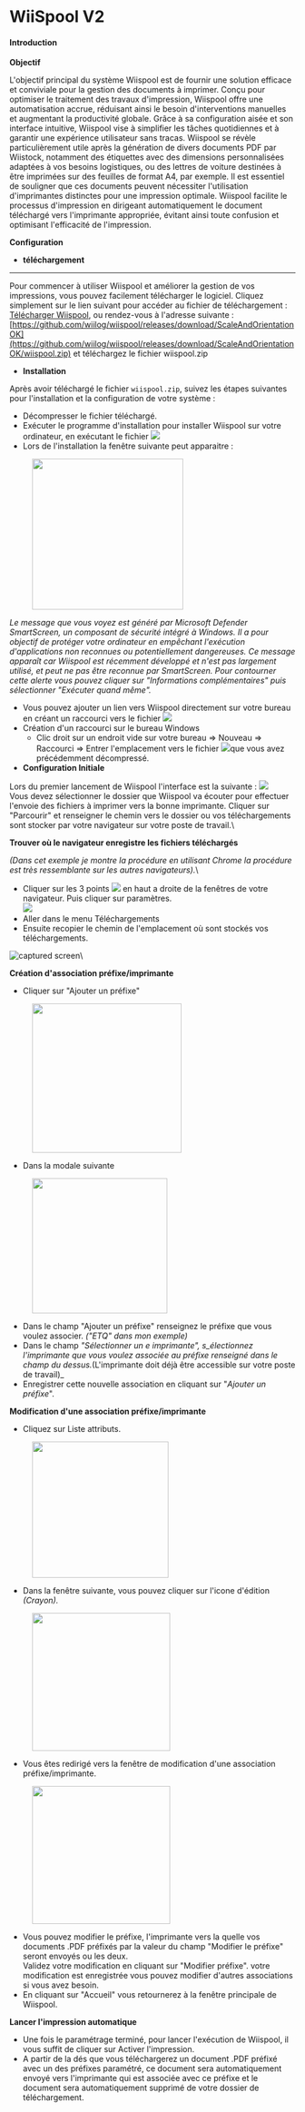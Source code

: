 # WiiSpool V2

#### Introduction

**Objectif**

L'objectif principal du système Wiispool est de fournir une solution efficace et conviviale pour la gestion des documents à imprimer. Conçu pour optimiser le traitement des travaux d'impression, Wiispool offre une automatisation accrue, réduisant ainsi le besoin d'interventions manuelles et augmentant la productivité globale. Grâce à sa configuration aisée et son interface intuitive, Wiispool vise à simplifier les tâches quotidiennes et à garantir une expérience utilisateur sans tracas. Wiispool se révèle particulièrement utile après la génération de divers documents PDF par Wiistock, notamment des étiquettes avec des dimensions personnalisées adaptées à vos besoins logistiques, ou des lettres de voiture destinées à être imprimées sur des feuilles de format A4, par exemple. Il est essentiel de souligner que ces documents peuvent nécessiter l'utilisation d'imprimantes distinctes pour une impression optimale. Wiispool facilite le processus d'impression en dirigeant automatiquement le document téléchargé vers l'imprimante appropriée, évitant ainsi toute confusion et optimisant l'efficacité de l'impression.

**Configuration**

* **téléchargement**

***

Pour commencer à utiliser Wiispool et améliorer la gestion de vos impressions, vous pouvez facilement télécharger le logiciel. Cliquez simplement sur le lien suivant pour accéder au fichier de téléchargement : [Télécharger Wiispool](https://github.com/wiilog/wiispool/releases/download/ScaleAndOrientationOK/wiispool.zip), ou rendez-vous à l'adresse suivante : [https://github.com/wiilog/wiispool/releases/download/ScaleAndOrientationOK](https://github.com/wiilog/wiispool/releases/download/ScaleAndOrientationOK/wiispool.zip) et téléchargez le fichier wiispool.zip

* **Installation**

Après avoir téléchargé le fichier `wiispool.zip`, suivez les étapes suivantes pour l'installation et la configuration de votre système :

* Décompresser le fichier téléchargé.
* Exécuter le programme d'installation pour installer Wiispool sur votre ordinateur, en exécutant le fichier ![](<../.gitbook/assets/image (101).png>)
* Lors de l'installation la fenêtre suivante peut apparaitre :&#x20;



<figure><img src="../.gitbook/assets/image (110).png" alt="" width="266"><figcaption></figcaption></figure>

_Le message que vous voyez est généré par Microsoft Defender SmartScreen, un composant de sécurité intégré à Windows. Il a pour objectif de protéger votre ordinateur en empêchant l'exécution d'applications non reconnues ou potentiellement dangereuses. Ce message apparaît car Wiispool est récemment développé et n'est pas largement utilisé, et peut ne pas être reconnue par SmartScreen. Pour contourner cette alerte vous pouvez cliquer sur "Informations complémentaires" puis sélectionner "Exécuter quand même"._

* Vous pouvez ajouter un lien vers Wiispool directement sur votre bureau en créant un raccourci vers le fichier ![](<../.gitbook/assets/image (102).png>)
* Création d'un raccourci sur le bureau Windows
  * Clic droit sur un endroit vide sur votre bureau => Nouveau => Raccourci => Entrer l'emplacement vers le fichier ![](<../.gitbook/assets/image (104).png>)que vous avez précédemment décompressé.
* **Configuration Initiale**\
  &#x20;

Lors du premier lancement de Wiispool l'interface est la suivante : ![](<../.gitbook/assets/image (105).png>)\
&#x20; Vous devez sélectionner le dossier que Wiispool va écouter pour effectuer l'envoie des fichiers à imprimer vers la bonne imprimante. Cliquer sur "Parcourir" et renseigner le chemin vers le dossier ou vos téléchargements sont stocker par votre navigateur sur votre poste de travail.\


**Trouver où le navigateur enregistre les fichiers téléchargés**

_(Dans cet exemple je montre la procédure en utilisant Chrome la procédure est très ressemblante sur les autres navigateurs)._\


* Cliquer sur les 3 points ![](<../.gitbook/assets/image (106).png>) en haut a droite de la fenêtres de votre navigateur. Puis cliquer sur paramètres.\
  ![](<../.gitbook/assets/image (107).png>)
* Aller dans le menu Téléchargements
* Ensuite recopier le chemin de l'emplacement où sont stockés vos téléchargements.

![captured screen](https://files.gitbook.com/v0/b/gitbook-x-prod.appspot.com/o/spaces%2Fid6mpmGgIXZ3CFWUO3AX%2Fuploads%2Fhojp6sKJ2FhUBigg2hta%2Fimage.png?alt=media\&token=089c11c2-4cc5-471b-a618-2752416f992f)\


**Création d'association préfixe/imprimante**

* Cliquer sur "Ajouter un préfixe"

<figure><img src="../.gitbook/assets/image (111).png" alt="" width="263"><figcaption></figcaption></figure>

* Dans la modale suivante&#x20;

<figure><img src="../.gitbook/assets/image (113).png" alt="" width="238"><figcaption></figcaption></figure>

* &#x20;Dans le champ "Ajouter un préfixe" renseignez le préfixe que vous voulez associer. _("ETQ" dans mon exemple)_
* Dans le champ _"Sélectionner un e imprimante", s_électionnez l'imprimante que vous voulez associée au préfixe renseigné dans le champ du dessus._(L'imprimante doit déjà être accessible sur votre poste de travail)_
* Enregistrer cette nouvelle association en cliquant sur "_Ajouter un préfixe_".

**Modification d'une association préfixe/imprimante**

* Cliquez sur Liste attributs.

<figure><img src="../.gitbook/assets/image (114).png" alt="" width="240"><figcaption></figcaption></figure>

* Dans la fenêtre suivante, vous pouvez cliquer sur l'icone d'édition _(Crayon)._

<figure><img src="../.gitbook/assets/image (115).png" alt="" width="243"><figcaption></figcaption></figure>

* Vous êtes redirigé vers la fenêtre de modification d'une association préfixe/imprimante.

<figure><img src="../.gitbook/assets/image (116).png" alt="" width="243"><figcaption></figcaption></figure>

* Vous pouvez modifier le préfixe, l'imprimante vers la quelle vos documents .PDF préfixés par la valeur du champ "Modifier le préfixe" seront envoyés ou les deux.\
  Validez votre modification en cliquant sur "Modifier préfixe". votre modification est enregistrée vous pouvez modifier d'autres associations si vous avez besoin.
* En cliquant sur "Accueil" vous retournerez à la fenêtre principale de Wiispool.

**Lancer l'impression automatique**

* Une fois le paramétrage terminé, pour lancer l'exécution de Wiispool, il vous suffit de cliquer sur Activer l'impression.
* A partir de la dés que vous téléchargerez un document .PDF préfixé avec  un des préfixes paramétré, ce document sera automatiquement envoyé vers l'imprimante qui est associée avec ce préfixe et le document sera automatiquement supprimé de votre dossier de téléchargement.

